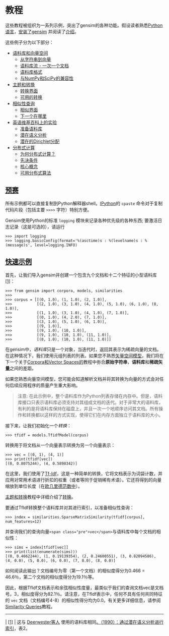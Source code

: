 # 教程

这些教程被组织为一系列示例，突出了gensim的各种功能。假设读者熟悉[Python语言](https://www.python.org/)，[安装了gensim](/blog/Install/README.md) 并阅读了[介绍](/blog/Introduction/README.md)。

这些例子分为以下部分：

* [语料库和向量空间](/blog/tutorial/1.md)
    * [从字符串到向量](https://radimrehurek.com/gensim/tut1.html#from-strings-to-vectors)
    * [语料库流 - 一次一个文档](https://radimrehurek.com/gensim/tut1.html#corpus-streaming-one-document-at-a-time)
    * [语料库格式](https://radimrehurek.com/gensim/tut1.html#corpus-formats)
    * [与NumPy和SciPy的兼容性](https://radimrehurek.com/gensim/tut1.html#compatibility-with-numpy-and-scipy)
* [主题和转换](/blog/tutorial/2.md)
    * [转换界面](https://radimrehurek.com/gensim/tut2.html#transformation-interface)
    * [可用的转换](https://radimrehurek.com/gensim/tut2.html#available-transformations)
* [相似性查询](/blog/tutorial/3.md)
    * [相似界面](https://radimrehurek.com/gensim/tut3.html#similarity-interface)
    * [下一个在哪里](https://radimrehurek.com/gensim/tut3.html#where-next)
* [英语维基百科上的实验](/blog/tutorial/4.md)
    * [准备语料库](https://radimrehurek.com/gensim/wiki.html#preparing-the-corpus)
    * [潜在语义分析](https://radimrehurek.com/gensim/wiki.html#latent-semantic-analysis)
    * [潜在的Dirichlet分配](https://radimrehurek.com/gensim/wiki.html#latent-dirichlet-allocation)
* [分布式计算](/blog/tutorial/5.md)
    * [为何分布式计算？](https://radimrehurek.com/gensim/distributed.html#why-distributed-computing)
    * [先决条件](https://radimrehurek.com/gensim/distributed.html#prerequisites)
    * [核心概念](https://radimrehurek.com/gensim/distributed.html#core-concepts)
    * [可用分布式算法](https://radimrehurek.com/gensim/distributed.html#available-distributed-algorithms)

## [预赛](https://radimrehurek.com/gensim/tutorial.html#preliminaries "永久链接到这个标题")

所有示例都可以直接复制到Python解释器shell。[IPython](http://ipython.scipy.org/)的 `cpaste` 命令对于复制代码片段（包括主要 `>>>>` 字符）特别方便。

Gensim使用Python的标准 `logging` 模块来记录各种优先级的各种东西; 要激活日志记录（这是可选的），请运行

```
>>> import logging
>>> logging.basicConfig(format='%(asctime)s : %(levelname)s : %(message)s', level=logging.INFO)
```

## [快速示例](https://radimrehurek.com/gensim/tutorial.html#quick-example "永久链接到这个标题")

首先，让我们导入gensim并创建一个包含九个文档和十二个特征的小型语料库[[1]](https://radimrehurek.com/gensim/tutorial.html#id2)：

```
>>> from gensim import corpora, models, similarities
>>>
>>> corpus = [[(0, 1.0), (1, 1.0), (2, 1.0)],
>>>           [(2, 1.0), (3, 1.0), (4, 1.0), (5, 1.0), (6, 1.0), (8, 1.0)],
>>>           [(1, 1.0), (3, 1.0), (4, 1.0), (7, 1.0)],
>>>           [(0, 1.0), (4, 2.0), (7, 1.0)],
>>>           [(3, 1.0), (5, 1.0), (6, 1.0)],
>>>           [(9, 1.0)],
>>>           [(9, 1.0), (10, 1.0)],
>>>           [(9, 1.0), (10, 1.0), (11, 1.0)],
>>>           [(8, 1.0), (10, 1.0), (11, 1.0)]]
```

在gensim中，*语料库*只是一个对象，当迭代时，返回其表示为稀疏向量的文档。在这种情况下，我们使用元组列表的列表。如果您不熟悉[矢量空间模型](https://en.wikipedia.org/wiki/Vector_space_model)，我们将在下一个关于[Corpora和Vector Spaces的](https://radimrehurek.com/gensim/tut1.html)教程中弥合**原始字符串**，**语料库**和**稀疏矢量**之间的差距。[](https://radimrehurek.com/gensim/tut1.html)

如果您熟悉向量空间模型，您可能会知道解析文档并将其转换为向量的方式会对任何后续应用程序的质量产生重大影响。

> 注意:
在此示例中，整个语料库作为Python列表存储在内存中。但是，语料库接口只表示语料库必须支持对其组成文档的迭代。对于非常大的语料库，有利的是将语料库保持在磁盘上，并且一次一个地顺序访问其文档。所有操作和转换都以这样的方式实现，使得它们在内存方面独立于语料库的大小。

接下来，让我们初始化一个*转换*：

```
>>> tfidf = models.TfidfModel(corpus)
```

转换用于将文档从一个向量表示转换为另一个向量表示：

```
>>> vec = [(0, 1), (4, 1)]
>>> print(tfidf[vec])
[(0, 0.8075244), (4, 0.5898342)]
```

在这里，我们使用了[Tf-Idf](https://en.wikipedia.org/wiki/Tf%E2%80%93idf)，这是一种简单的转换，它将文档表示为词袋计数，并应用对常用术语进行折扣的权重（或者等同于促销稀有术语）。它还将得到的向量缩放到单位长度（在[欧几里德范数中](https://en.wikipedia.org/wiki/Norm_%28mathematics%29#Euclidean_norm)）。

[主题和转换](https://radimrehurek.com/gensim/tut2.html)教程中详细介绍了[转换](https://radimrehurek.com/gensim/tut2.html)。

要通过TfIdf转换整个语料库并对其进行索引，以准备相似性查询：

```
>>> index = similarities.SparseMatrixSimilarity(tfidf[corpus], num_features=12)
```

并查询我们的查询向量`<span class="pre">vec</span>`与语料库中每个文档的相似性：

```
>>> sims = index[tfidf[vec]]
>>> print(list(enumerate(sims)))
[(0, 0.4662244), (1, 0.19139354), (2, 0.24600551), (3, 0.82094586), (4, 0.0), (5, 0.0), (6, 0.0), (7, 0.0), (8, 0.0)]
```

如何阅读此输出？文档编号为零（第一个文档）的相似度得分为0.466 = 46.6％，第二个文档的相似度得分为19.1％等。

因此，根据TfIdf文档表示和余弦相似性度量，最类似于我们的查询文档vec是文档号。3，相似度得分为82.1％。请注意，在TfIdf表示中，任何不具有任何共同特征的 `vec` 文档（文档编号4-8）的相似性得分均为0.0。有关更多详细信息，请参阅[Similarity Queries](https://radimrehurek.com/gensim/tut3.html)教程。

---

| [[1]](https://radimrehurek.com/gensim/tutorial.html#id1) | 这与 [Deerwester等人](http://www.cs.bham.ac.uk/~pxt/IDA/lsa_ind.pdf) 使用的语料库相同[。](http://www.cs.bham.ac.uk/~pxt/IDA/lsa_ind.pdf)[（1990）：通过潜在语义分析进行索引](http://www.cs.bham.ac.uk/~pxt/IDA/lsa_ind.pdf)，表2。
